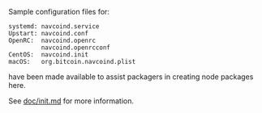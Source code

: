 Sample configuration files for:
```
systemd: navcoind.service
Upstart: navcoind.conf
OpenRC:  navcoind.openrc
         navcoind.openrcconf
CentOS:  navcoind.init
macOS:   org.bitcoin.navcoind.plist
```
have been made available to assist packagers in creating node packages here.

See [doc/init.md](../../doc/init.md) for more information.
